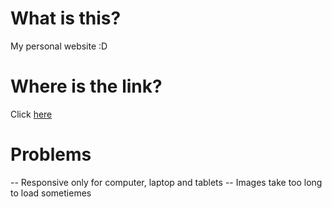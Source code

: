 # What is this?

My personal website :D

# Where is the link?

Click [here](https://ulisses-personal-site.netlify.app)

# Problems

-- Responsive only for computer, laptop and tablets
-- Images take too long to load sometiemes
